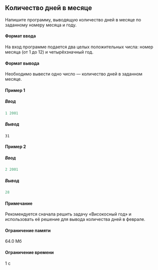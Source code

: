 ## Количество дней в месяце ####

Напишите программу, выводящую количество дней в месяце по заданному номеру месяца и году.
#### Формат ввода ####

На вход программе подается два целых положительных числа: номер месяца (от 1 до 12) и четырёхзначный год.
#### Формат вывода ####

Необходимо вывести одно число — количество дней в заданном месяце.
#### Пример 1 ####
##### Ввод #####
```cpp
1 2001
```
##### Вывод #####
```
31
```
#### Пример 2 ####
##### Ввод #####
```cpp
2 2001
```
##### Вывод #####
```cpp
28
```
#### Примечание ####
Рекомендуется сначала решить задачу «Високосный год» и использовать её решение для вывода количества дней в феврале.
#### Ограничение памяти ####
64.0 Мб
#### Ограничение времени ####
1 с
